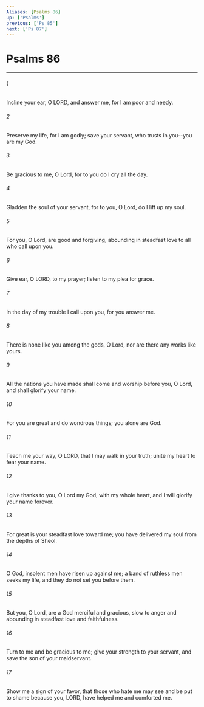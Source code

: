 ```yaml
---
Aliases: [Psalms 86]
up: ['Psalms']
previous: ['Ps 85']
next: ['Ps 87']
---
```

# Psalms 86
***



###### 1 
Incline your ear, O LORD, and answer me, for I am poor and needy. 

###### 2 
Preserve my life, for I am godly; save your servant, who trusts in you--you are my God. 

###### 3 
Be gracious to me, O Lord, for to you do I cry all the day. 

###### 4 
Gladden the soul of your servant, for to you, O Lord, do I lift up my soul. 

###### 5 
For you, O Lord, are good and forgiving, abounding in steadfast love to all who call upon you. 

###### 6 
Give ear, O LORD, to my prayer; listen to my plea for grace. 

###### 7 
In the day of my trouble I call upon you, for you answer me. 

###### 8 
There is none like you among the gods, O Lord, nor are there any works like yours. 

###### 9 
All the nations you have made shall come and worship before you, O Lord, and shall glorify your name. 

###### 10 
For you are great and do wondrous things; you alone are God. 

###### 11 
Teach me your way, O LORD, that I may walk in your truth; unite my heart to fear your name. 

###### 12 
I give thanks to you, O Lord my God, with my whole heart, and I will glorify your name forever. 

###### 13 
For great is your steadfast love toward me; you have delivered my soul from the depths of Sheol. 

###### 14 
O God, insolent men have risen up against me; a band of ruthless men seeks my life, and they do not set you before them. 

###### 15 
But you, O Lord, are a God merciful and gracious, slow to anger and abounding in steadfast love and faithfulness. 

###### 16 
Turn to me and be gracious to me; give your strength to your servant, and save the son of your maidservant. 

###### 17 
Show me a sign of your favor, that those who hate me may see and be put to shame because you, LORD, have helped me and comforted me.
